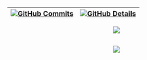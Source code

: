  | [![GitHub Commits](http://github-profile-summary-cards.vercel.app/api/cards/productive-time?username=josejuniortk&theme=dracula&utcOffset=-3)](https://github.com/vn7n24fzkq/github-profile-summary-cards) | [![GitHub Details](http://github-profile-summary-cards.vercel.app/api/cards/profile-details?username=josejuniortk&theme=dracula)](https://github.com/vn7n24fzkq/github-profile-summary-cards) |  
 | ----------- | ----------- |


 
  <div align="center" >
<a href="https://skillicons.dev"   >
  <img src="https://skillicons.dev/icons?i=git,javascript,typescript,css,html,go,python,react,next,tailwind,sass,nodejs,docker,figma,github,materialui,linux,postman,styledcomponents,vercel,vite,bootstrap,mongodb,postgres,linkedin,instagram" />
</a>
  <br />

  </div>

 
##
   <div align="center" >
     <img src="https://github-profile-trophy.vercel.app/?username=josejuniortk&row=1&column=6&theme=dracula&margin-w=15&margin-h=15"/>
  </div>
  
